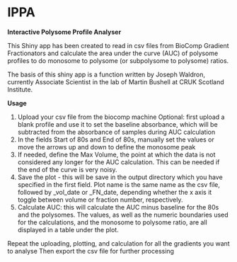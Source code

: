 # IPPA
**Interactive Polysome Profile Analyser**

This Shiny app has been created to read in csv files from BioComp Gradient Fractionators and calculate the area under the curve (AUC) of polysome profiles to do monosome to polysome (or subpolysome to polysome) ratios.

The basis of this shiny app is a function written by Joseph Waldron, currently Associate Scientist in the lab of Martin Bushell at CRUK Scotland Institute.

**Usage**
1) Upload your csv file from the biocomp machine
   Optional: first upload a blank profile and use it to set the baseline absorbance, which will be subtracted from the absorbance of samples during AUC calculation
2) In the fields Start of 80s and End of 80s, manually set the values or move the arrows up and down to define the monosome peak
3) If needed, define the Max Volume, the point at which the data is not considered any longer for the AUC calculation. This can be needed if the end of the curve is very noisy.
4) Save the plot - this will be save in the output directory which you have specified in the first field.
   Plot name is the same name as the csv file, followed by _vol_date or _FN_date, depending whether the x axis it toggle between volume or fraction number, respectively.
5) Calculate AUC: this will calculate the AUC minus baseline for the 80s and the polysomes.
   The values, as well as the numeric boundaries used for the calculations, and the monosome to polysome ratio, are all displayed in a table under the plot.

Repeat the uploading, plotting, and calculation for all the gradients you want to analyse
Then export the csv file for further processing
   
